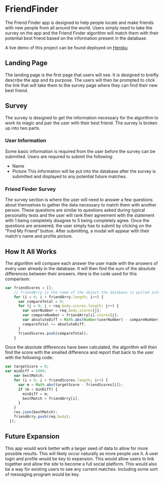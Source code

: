 # FriendFinder
The Friend Finder app is designed to help people locate and make friends with new people from all around the world. Users simply need to take the survey on the app and the Friend Finder algorithm will match them with their potential best friend based on the information present in the database.

A live demo of this project can be found deployed on [Heroku](https://agile-plateau-67726.herokuapp.com/)

## Landing Page
The landing page is the first page that users will see. It is designed to breifly describe the app and its purpose. The users will then be prompted to click the link that will take them to the survey page where they can find their new best friend.

## Survey
The survey is designed to get the information necessary for the algorithm to work its magic and pair the user with their best friend. The survey is broken up into two parts.

### User Information
Some basic information is required from the user before the survey can be submitted.
Users are required to submit the following:
* Name
* Picture
This information will be put into the database after the survey is submitted and displayed to any potential future matches.

### Friend Finder Survey
The survey section is where the user will need to answer a few questions about themselves to gather the data necessary to match them with another person. These questions are similar to questions asked during typical personality tests and the user will rank their agreement with the statement with 1 being completely disagree to 5 being completely agree.
Once the questions are answered, the user simply has to submit by clicking on the "Find My Friend" button. After submitting, a modal will appear with their match's name and profile picture.

## How It All Works
The algorithm will compare each answer the user made with the answers of every user already in the database. It will then find the sum of the absolute differences between their answers.
Here is the code used for this comparison:
```javascript
var friendScores = [];
    // friendArry is the name of the object the database is pulled into.
    for (i = 0; i < friendArry.length; i++) {
      var compareTotal = 0;
      for (j = 0; j < req.body.scores.length; j++) {
        var userNumber = req.body.scores[j];
        var compareNumber = friendArry[i].scores[j];
        var absoluteDiff = Math.abs(Number(userNumber) - compareNumber);
        compareTotal += absoluteDiff;
      }
      friendScores.push(compareTotal);
    }
```
Once the absolute differences have been calculated, the algorithm will then find the score with the smalled difference and report that back to the user with the following code:
```javascript
var targetScore = 0;
var minDiff = 1000;
    var bestMatch;
    for (i = 0; i < friendScores.length; i++) {
      var m = Math.abs(targetScore - friendScores[i]);
      if (m < minDiff) {
        minDiff = m;
        bestMatch = friendArry[i];
      }
    }
    res.json(bestMatch);
    friendArry.push(req.body);
  });
```

## Future Expansion
This app would work better with a larger seed of data to allow for more possible results. This will likely occur naturally as more people use it.
A user login and profile would be key to expansion. This would allow users to link together and allow the site to become a full social platform. This would also be a way for existing users to see any current matches. Including some sort of messaging program would be key.